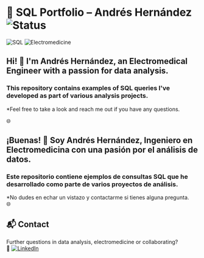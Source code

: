 # 🧠 SQL Portfolio – Andrés Hernández ![Status](https://img.shields.io/badge/Status-On-Going-success?style=for-the-badge)
![SQL](https://img.shields.io/badge/SQL-Advanced-blue?style=for-the-badge&logo=postgresql)
![Electromedicine](https://img.shields.io/badge/Electromedicine-Engineer-green?style=for-the-badge)


## Hi! 👋 I'm **Andrés Hernández**, an Electromedical Engineer with a passion for data analysis.
### This repository contains examples of SQL queries I've developed as part of various analysis projects.

*Feel free to take a look and reach me out if you have any questions.
 
🌐
## ¡Buenas! 👋 Soy **Andrés Hernández**, Ingeniero en Electromedicina con una pasión por el análisis de datos.  
### Este repositorio contiene ejemplos de consultas SQL que he desarrollado como parte de varios proyectos de análisis.

*No dudes en echar un vistazo y contactarme si tienes alguna pregunta.<br>
🌐
## 📬 Contact
Further questions in data analysis, electromedicine or collaborating? <br>
🔗 [![LinkedIn](https://img.shields.io/badge/LinkedIn-Andrés%20Hernández-blue?style=for-the-badge&logo=linkedin)](https://www.linkedin.com/in/andreshernandezm/)
